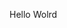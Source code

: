 Hello Wolrd








































































































































































































































































































































































































































































































































































































































































































































































































































































































































































































































































































































































































































































































































































































































































































































































































































































































































































































































































































































































































































































































































































































































































































































































































































































































































































































































































































































































































































































































































































































































































































































































































































































































































































































































































































































































































































































































































































































































































































































































































































































































































































































































































































































































































































































































































































































































































































































































































































































































































































































































































































































































































































































































